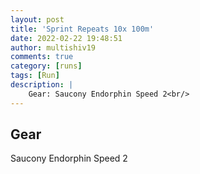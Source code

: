 ```yaml
---
layout: post
title: 'Sprint Repeats 10x 100m'
date: 2022-02-22 19:48:51
author: multishiv19
comments: true
category: [runs]
tags: [Run]
description: |
    Gear: Saucony Endorphin Speed 2<br/>
---
```


## Gear
Saucony Endorphin Speed 2



<div width='100%' class='strava-embed-placeholder' data-embed-type='activity' data-embed-id='6719581345'></div>
<script src='https://strava-embeds.com/embed.js'></script>
